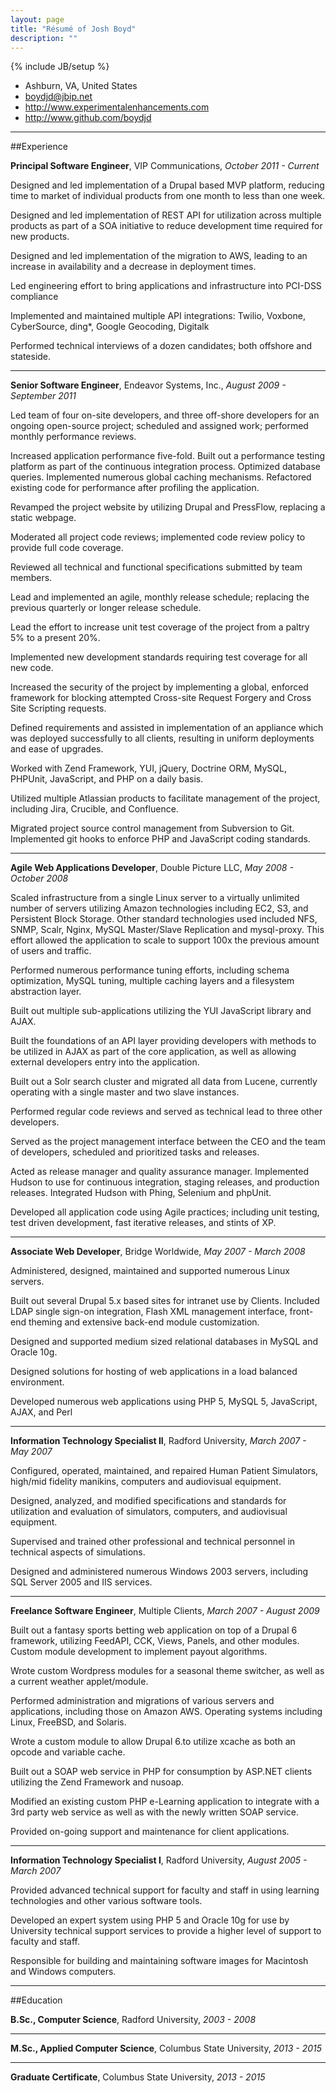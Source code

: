 ```yaml
---
layout: page
title: "Résumé of Josh Boyd"
description: ""
---
```

{% include JB/setup %}

- Ashburn, VA, United States
- <boydjd@jbip.net>
- <http://www.experimentalenhancements.com>
- <http://www.github.com/boydjd>




---

##Experience

**Principal Software Engineer**, VIP Communications, *October 2011 - Current*


Designed and led implementation of a Drupal based MVP platform, reducing time to market of individual products from one month to less than one week.

Designed and led implementation of REST API for utilization across multiple products as part of a SOA initiative to reduce development time required for new products.

Designed and led implementation of the migration to AWS, leading to an increase in availability and a decrease in deployment times.

Led engineering effort to bring applications and infrastructure into PCI-DSS compliance

Implemented and maintained multiple API integrations: Twilio, Voxbone, CyberSource, ding*, Google Geocoding, Digitalk

Performed technical interviews of a dozen candidates; both offshore and stateside.

---

**Senior Software Engineer**, Endeavor Systems, Inc., *August 2009 - September 2011*


Led team of four on-site developers, and three off-shore developers for an ongoing open-source project; scheduled and assigned work; performed monthly performance reviews.

Increased application performance five-fold. Built out a performance testing platform as part of the continuous integration process. Optimized database queries. Implemented numerous global caching mechanisms. Refactored existing code for performance after profiling the application.

Revamped the project website by utilizing Drupal and PressFlow, replacing a static webpage.

Moderated all project code reviews; implemented code review policy to provide full code coverage.

Reviewed all technical and functional specifications submitted by team members.

Lead and implemented an agile, monthly release schedule; replacing the previous quarterly or longer release schedule.

Lead the effort to increase unit test coverage of the project from a paltry 5% to a present 20%.

Implemented new development standards requiring test coverage for all new code.

Increased the security of the project by implementing a global, enforced framework for blocking attempted Cross-site Request Forgery and Cross Site Scripting requests.

Defined requirements and assisted in implementation of an appliance which was deployed successfully to all clients, resulting in uniform deployments and ease of upgrades.

Worked with Zend Framework, YUI, jQuery, Doctrine ORM, MySQL, PHPUnit, JavaScript, and PHP on a daily basis.

Utilized multiple Atlassian products to facilitate management of the project, including Jira, Crucible, and Confluence.

Migrated project source control management from Subversion to Git. Implemented git hooks to enforce PHP and JavaScript coding standards.

---

**Agile Web Applications Developer**, Double Picture LLC, *May 2008 - October 2008*


Scaled infrastructure from a single Linux server to a virtually unlimited number of servers utilizing Amazon technologies including EC2, S3, and Persistent Block Storage. Other standard technologies used included NFS, SNMP, Scalr, Nginx, MySQL Master/Slave Replication and mysql-proxy. This effort allowed the application to scale to support 100x the previous amount of users and traffic.

Performed numerous performance tuning efforts, including schema optimization, MySQL tuning, multiple caching layers and a filesystem abstraction layer.

Built out multiple sub-applications utilizing the YUI JavaScript library and AJAX.

Built the foundations of an API layer providing developers with methods to be utilized in AJAX as part of the core application, as well as allowing external developers entry into the application.

Built out a Solr search cluster and migrated all data from Lucene, currently operating with a single master and two slave instances.

Performed regular code reviews and served as technical lead to three other developers.

Served as the project management interface between the CEO and the team of developers, scheduled and prioritized tasks and releases.

Acted as release manager and quality assurance manager. Implemented Hudson to use for continuous integration, staging releases, and production releases. Integrated Hudson with Phing, Selenium and phpUnit.

Developed all application code using Agile practices; including unit testing, test driven development, fast iterative releases, and stints of XP.

---

**Associate Web Developer**, Bridge Worldwide, *May 2007 - March 2008*


Administered, designed, maintained and supported numerous Linux servers.

Built out several Drupal 5.x based sites for intranet use by Clients. Included LDAP single sign-on integration, Flash XML management interface, front-end theming and extensive back-end module customization.

Designed and supported medium sized relational databases in MySQL and Oracle 10g.

Designed solutions for hosting of web applications in a load balanced environment.

Developed numerous web applications using PHP 5, MySQL 5, JavaScript, AJAX, and Perl

---

**Information Technology Specialist II**, Radford University, *March 2007 - May 2007*


Configured, operated, maintained, and repaired Human Patient Simulators, high/mid fidelity manikins, computers and audiovisual equipment.

Designed, analyzed, and modified specifications and standards for utilization and evaluation of simulators, computers, and audiovisual equipment.

Supervised and trained other professional and technical personnel in technical aspects of simulations.

Designed and administered numerous Windows 2003 servers, including SQL Server 2005 and IIS services.

---

**Freelance Software Engineer**, Multiple Clients, *March 2007 - August 2009*


Built out a fantasy sports betting web application on top of a Drupal 6 framework, utilizing FeedAPI, CCK, Views, Panels, and other modules. Custom module development to implement
payout algorithms.

Wrote custom Wordpress modules for a seasonal theme switcher, as well as a current weather applet/module.

Performed administration and migrations of various servers and applications, including those on Amazon AWS. Operating systems including Linux, FreeBSD, and Solaris.

Wrote a custom module to allow Drupal 6.to utilize xcache as both an opcode and variable cache.

Built out a SOAP web service in PHP for consumption by ASP.NET clients utilizing the Zend Framework and nusoap.

Modified an existing custom PHP e-Learning application to integrate with a 3rd party web service as well as with the newly written SOAP service.

Provided on-going support and maintenance for client applications.

---

**Information Technology Specialist I**, Radford University, *August 2005 - March 2007*


Provided advanced technical support for faculty and staff in using learning technologies and other various software tools.

Developed an expert system using PHP 5 and Oracle 10g for use by University technical support services to provide a higher level of support to faculty and staff.

Responsible for building and maintaining software images for Macintosh and Windows computers.

---

##Education

**B.Sc., Computer Science**, Radford University, *2003 - 2008*




---

**M.Sc., Applied Computer Science**, Columbus State University, *2013 - 2015*




---

**Graduate Certificate**, Columbus State University, *2013 - 2015*

